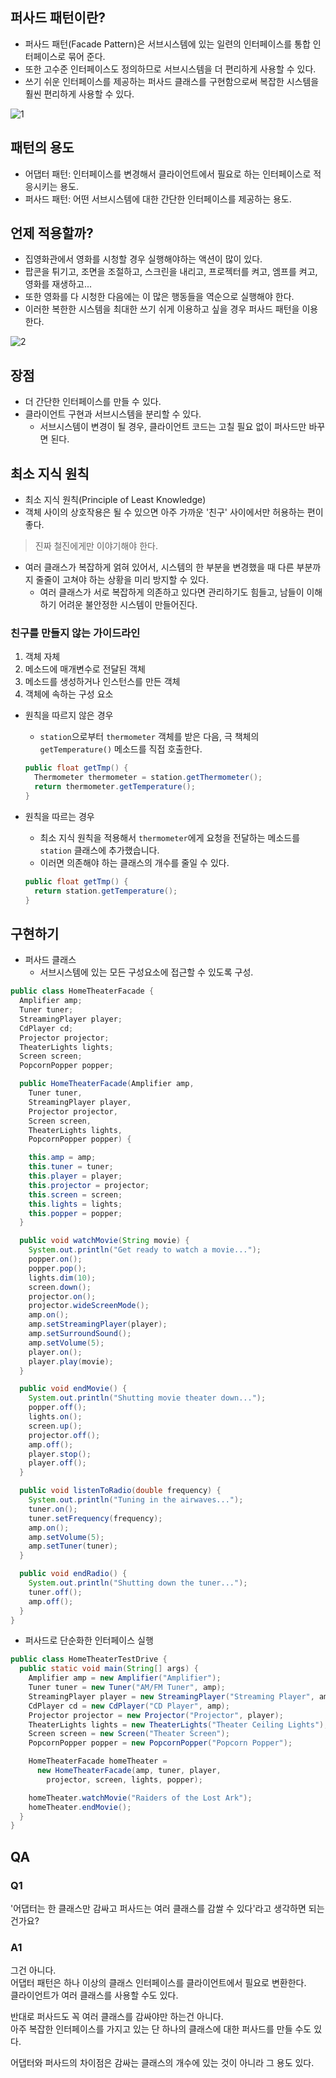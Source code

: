 ## 퍼사드 패턴이란?

- 퍼사드 패턴(Facade Pattern)은 서브시스템에 있는 일련의 인터페이스를 통합 인터페이스로 묶어 준다.
- 또한 고수준 인터페이스도 정의하므로 서브시스템을 더 편리하게 사용할 수 있다.
- 쓰기 쉬운 인터페이스를 제공하는 퍼사드 클래스를 구현함으로써 복잡한 시스템을 훨씬 편리하게 사용할 수 있다.

![1](https://github.com/cyb9701/more-deeper/assets/59527787/efcef67a-2f48-49d2-b93a-337dac5a0c95)

## 패턴의 용도

- 어댑터 패턴: 인터페이스를 변경해서 클라이언트에서 필요로 하는 인터페이스로 적응시키는 용도.
- 퍼사드 패턴: 어떤 서브시스템에 대한 간단한 인터페이스를 제공하는 용도.

## 언제 적용할까?

- 집영화관에서 영화를 시청할 경우 실행해야하는 액션이 많이 있다.
- 팝콘을 튀기고, 조면을 조절하고, 스크린을 내리고, 프로젝터를 켜고, 엠프를 켜고, 영화를 재생하고...
- 또한 영화를 다 시청한 다음에는 이 많은 행동들을 역순으로 실행해야 한다.
- 이러한 복한한 시스템을 최대한 쓰기 쉬게 이용하고 싶을 경우 퍼사드 패턴을 이용한다.

![2](https://github.com/cyb9701/more-deeper/assets/59527787/a7a7b355-005d-46ab-b315-29b83a7450b8)

## 장점

- 더 간단한 인터페이스를 만들 수 있다.
- 클라이언트 구현과 서브시스템을 분리할 수 있다.
  - 서브시스템이 변경이 될 경우, 클라이언트 코드는 고칠 필요 없이 퍼사드만 바꾸면 된다.

## 최소 지식 원칙

- 최소 지식 원칙(Principle of Least Knowledge)
- 객체 사이의 상호작용은 될 수 있으면 아주 가까운 '친구' 사이에서만 허용하는 편이 좋다.

> 진짜 철진에게만 이야기해야 한다.

- 여러 클래스가 복잡하게 얽혀 있어서, 시스템의 한 부분을 변경했을 때 다른 부분까지 줄줄이 고쳐야 하는 상황을 미리 방지할 수 있다.
  - 여러 클래스가 서로 복잡하게 의존하고 있다면 관리하기도 힘들고, 남들이 이해하기 어려운 불안정한 시스템이 만들어진다.

### 친구를 만들지 않는 가이드라인

1. 객체 자체
2. 메소드에 매개변수로 전달된 객체
3. 메소드를 생성하거나 인스턴스를 만든 객체
4. 객체에 속하는 구성 요소

- 원칙을 따르지 않은 경우

  - `station`으로부터 `thermometer` 객체를 받은 다음, 극 책체의 `getTemperature()` 메소드를 직접 호출한다.

  ```java
  public float getTmp() {
    Thermometer thermometer = station.getThermometer();
    return thermometer.getTemperature();
  }
  ```

- 원칙을 따르는 경우

  - 최소 지식 원칙을 적용해서 `thermometer`에게 요청을 전달하는 메소드를 `station` 클래스에 추가했습니다.
  - 이러면 의존해야 하는 클래스의 개수를 줄일 수 있다.

  ```java
  public float getTmp() {
    return station.getTemperature();
  }
  ```

## 구현하기

- 퍼사드 클래스
  - 서브시스템에 있는 모든 구성요소에 접근할 수 있도록 구성.

```java
public class HomeTheaterFacade {
  Amplifier amp;
  Tuner tuner;
  StreamingPlayer player;
  CdPlayer cd;
  Projector projector;
  TheaterLights lights;
  Screen screen;
  PopcornPopper popper;

  public HomeTheaterFacade(Amplifier amp,
    Tuner tuner,
    StreamingPlayer player,
    Projector projector,
    Screen screen,
    TheaterLights lights,
    PopcornPopper popper) {

    this.amp = amp;
    this.tuner = tuner;
    this.player = player;
    this.projector = projector;
    this.screen = screen;
    this.lights = lights;
    this.popper = popper;
  }

  public void watchMovie(String movie) {
    System.out.println("Get ready to watch a movie...");
    popper.on();
    popper.pop();
    lights.dim(10);
    screen.down();
    projector.on();
    projector.wideScreenMode();
    amp.on();
    amp.setStreamingPlayer(player);
    amp.setSurroundSound();
    amp.setVolume(5);
    player.on();
    player.play(movie);
  }

  public void endMovie() {
    System.out.println("Shutting movie theater down...");
    popper.off();
    lights.on();
    screen.up();
    projector.off();
    amp.off();
    player.stop();
    player.off();
  }

  public void listenToRadio(double frequency) {
    System.out.println("Tuning in the airwaves...");
    tuner.on();
    tuner.setFrequency(frequency);
    amp.on();
    amp.setVolume(5);
    amp.setTuner(tuner);
  }

  public void endRadio() {
    System.out.println("Shutting down the tuner...");
    tuner.off();
    amp.off();
  }
}
```

- 퍼사드로 단순화한 인터페이스 실행

```java
public class HomeTheaterTestDrive {
  public static void main(String[] args) {
    Amplifier amp = new Amplifier("Amplifier");
    Tuner tuner = new Tuner("AM/FM Tuner", amp);
    StreamingPlayer player = new StreamingPlayer("Streaming Player", amp);
    CdPlayer cd = new CdPlayer("CD Player", amp);
    Projector projector = new Projector("Projector", player);
    TheaterLights lights = new TheaterLights("Theater Ceiling Lights");
    Screen screen = new Screen("Theater Screen");
    PopcornPopper popper = new PopcornPopper("Popcorn Popper");

    HomeTheaterFacade homeTheater =
      new HomeTheaterFacade(amp, tuner, player,
        projector, screen, lights, popper);

    homeTheater.watchMovie("Raiders of the Lost Ark");
    homeTheater.endMovie();
  }
}
```

## QA

### Q1

'어댑터는 한 클래스만 감싸고 퍼사드는 여러 클래스를 감쌀 수 있다'라고 생각하면 되는 건가요?

### A1

그건 아니다.  
어댑터 패턴은 하나 이상의 클래스 인터페이스를 클라이언트에서 필요로 변환한다.  
클라이언트가 여러 클래스를 사용할 수도 있다.

반대로 퍼사드도 꼭 여러 클래스를 감싸야만 하는건 아니다.  
아주 복잡한 인터페이스를 가지고 있는 단 하나의 클래스에 대한 퍼사드를 만들 수도 있다.

어댑터와 퍼사드의 차이점은 감싸는 클래스의 개수에 있는 것이 아니라 그 용도 있다.
